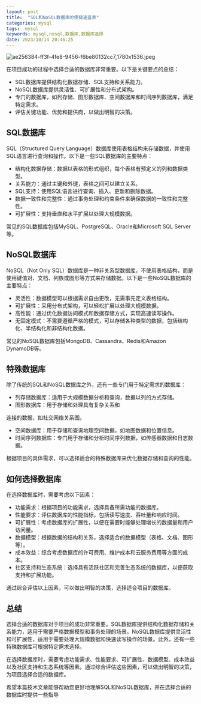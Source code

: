 ```yaml
---
layout: post
title:  "SQL和NoSQL数据库的便捷速查表"
categories: mysql
tags:  mysql
keywords: mysql,nosql,数据库,数据库选择
date: 2023/10/14 20:46:25
---
```



![ae256384-ff3f-4fe8-9456-f6be80132cc7_1780x1536.jpeg](https://res.craft.do/user/full/b313a1ab-3121-84d1-2506-d702b5c0ba9c/27149C4F-836E-4A35-8682-0B86BD695B46_2/Y6zIOTYcFX6SHA2sjkHGZkEzk3a90teEIhQXLJyduacz/ae256384-ff3f-4fe8-9456-f6be80132cc7_1780x1536.jpeg)

在项目成功的过程中选择合适的数据库非常重要。以下是关键要点的总结：

- SQL数据库提供结构化数据存储、SQL支持和关系能力。
- NoSQL数据库提供灵活性、可扩展性和分布式架构。
- 专门的数据库，如列存储、图形数据库、空间数据库和时间序列数据库，满足特定需求。
- 评估关键功能、优势和提供商，以做出明智的决策。

<!--more-->

## SQL数据库

SQL（Structured Query Language）数据库使用表格结构来存储数据，并使用SQL语言进行查询和操作。以下是一些SQL数据库的主要特点：

- 结构化数据存储：数据以表格的形式组织，每个表格有预定义的列和数据类型。
- 关系能力：通过主键和外键，表格之间可以建立关系。
- SQL支持：使用SQL语言进行查询、插入、更新和删除数据。
- 数据一致性和完整性：通过事务处理和约束条件来确保数据的一致性和完整性。
- 可扩展性：支持垂直和水平扩展以处理大规模数据。

常见的SQL数据库包括MySQL、PostgreSQL、Oracle和Microsoft SQL Server等。

## NoSQL数据库

NoSQL（Not Only SQL）数据库是一种非关系型数据库，不使用表格结构，而是使用键值对、文档、列族或图形等方式来存储数据。以下是一些NoSQL数据库的主要特点：

- 灵活性：数据模型可以根据需求自由更改，无需事先定义表格结构。
- 可扩展性：采用分布式架构，可以轻松扩展以处理大规模数据。
- 高性能：通过优化数据访问模式和数据存储方式，实现高速读写操作。
- 无固定模式：不需要遵循严格的模式，可以存储各种类型的数据，包括结构化、半结构化和非结构化数据。

常见的NoSQL数据库包括MongoDB、Cassandra、Redis和Amazon DynamoDB等。

## 特殊数据库

除了传统的SQL和NoSQL数据库之外，还有一些专门用于特定需求的数据库：

- 列存储数据库：适用于大规模数据分析和查询，数据以列的方式存储。
- 图形数据库：用于存储和处理具有复杂关系和

连接的数据，如社交网络关系图。

- 空间数据库：用于存储和查询地理空间数据，如地图数据和位置信息。
- 时间序列数据库：专门用于存储和分析时间序列数据，如传感器数据和日志数据。

根据项目的具体需求，可以选择适合的特殊数据库来优化数据存储和查询的性能。

## 如何选择数据库

在选择数据库时，需要考虑以下因素：

- 功能需求：根据项目的功能需求，选择具备所需功能的数据库。
- 性能要求：评估数据库的性能指标，包括读写速度、吞吐量和响应时间。
- 可扩展性：考虑数据库的扩展性，以便在需要时能够处理增长的数据量和用户访问量。
- 数据模型：根据数据的结构和关系，选择适合的数据模型（表格、文档、图形等）。
- 成本效益：综合考虑数据库的许可费用、维护成本和云服务费用等方面的成本。
- 社区支持和生态系统：选择具有活跃社区和完善生态系统的数据库，以便获取支持和扩展功能。

通过综合评估以上因素，可以做出明智的决策，选择适合项目的数据库。

## 总结

选择合适的数据库对于项目的成功非常重要。SQL数据库提供结构化数据存储和关系能力，适用于需要严格数据模型和事务处理的场景。NoSQL数据库提供灵活性和可扩展性，适用于需要处理大规模数据和快速读写操作的场景。此外，还有一些特殊数据库可根据特定需求选择。

在选择数据库时，需要考虑功能需求、性能要求、可扩展性、数据模型、成本效益以及社区支持和生态系统等因素。通过综合评估这些因素，可以做出明智的决策，为项目选择合适的数据库。

希望本篇技术文章能够帮助您更好地理解SQL和NoSQL数据库，并在选择合适的数据库时提供一些指导


